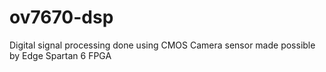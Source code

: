 # ov7670-dsp

Digital signal processing done using CMOS Camera sensor made possible by Edge Spartan 6 FPGA
